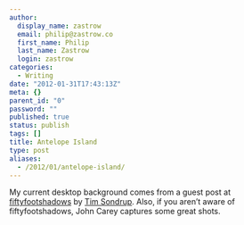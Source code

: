 ```yaml
---
author:
  display_name: zastrow
  email: philip@zastrow.co
  first_name: Philip
  last_name: Zastrow
  login: zastrow
categories:
  - Writing
date: "2012-01-31T17:43:13Z"
meta: {}
parent_id: "0"
password: ""
published: true
status: publish
tags: []
title: Antelope Island
type: post
aliases:
  - /2012/01/antelope-island/
---
```

<p>My current desktop background comes from a guest post at <a href="http://fiftyfootshadows.net">fiftyfootshadows</a> by <a href="http://timsondrup.com/">Tim Sondrup</a>. Also, if you aren’t aware of fiftyfootshadows, John Carey captures some great shots.</p>
